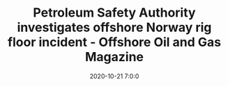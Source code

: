 ---
"title": "Petroleum Safety Authority investigates offshore Norway rig floor incident - Offshore Oil and Gas Magazine"
"date": "2020-10-21 7:0:0"
"feed_name": "GOOGLENEWS"
"feed_website": "https://news.google.com/search?q=drilling%2Bincident&hl=en-US&gl=US&ceid=US:en"
"feed_rss": "https://news.google.com/rss/search?q=drilling%2Bincident&hl=en-US&gl=US&ceid=US:en"
"link": "https://www.offshore-mag.com/drilling-completion/article/14185853/petroleum-safety-authority-investigates-offshore-norway-rig-floor-incident"
"file": "_posts/c6b1549c6527654ce8eab443f5f4829ca8e05f42.md"
"accident": "0"
"drilling": "0"
---